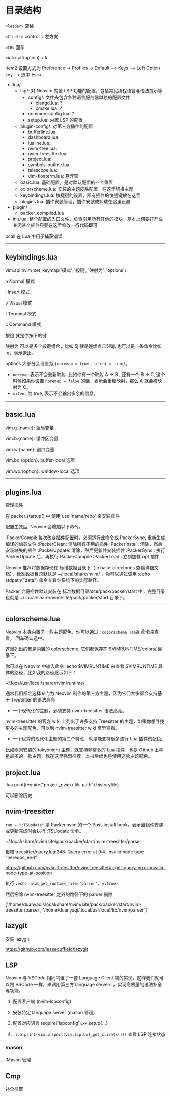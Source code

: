 # 目录结构

`<leader>` 空格

`<C-Left>` control + 左方向

`<CR>` 回车

`<A-k>` alt(option) + k

Item2 设置方式为 Preference -> Profiles -> Default --> Keys --> Left Option key --> 选中 Esc+

- lua/
    - lsp/: 对 Neovim 内置 LSP 功能的配置，包括常见编程语言与语法提示等
        - config/: 文件夹包含各种语言服务器单独的配置文件
            - clangd.lua: ?
            - cmake.lua: ?
        - common-config.lua: ?
        - setup.lua: 内置 LSP 的配置
    - plugin-config/: 对第三方插件的配置
        - bufferline.lua:
        - dashboard.lua:
        - lualine.lua:
        - nvim-tree.lua:
        - nvim-treesitter.lua:
        - project.lua:
        - symbols-outline.lua:
        - telescope.lua:
        - vim-floaterm.lua: 悬浮窗
    - basic.lua: 基础配置，是对默认配置的一个重置
    - colorscheme.lua: 安装的主题皮肤配置，在这里切换主题
    - keybindings.lua: 快捷键的设置，所有插件的快捷键放在这里
    - plugins.lua: 插件安装管理，插件安装或卸载在这里设置
- plugin/
    - packer_compiled.lua
- init.lua: 整个配置的入口文件，负责引用所有其他的模块，基本上想要打开或关闭某个插件只要在这里修改一行代码即可



pcall 在 Lua 中用于捕获错误


---
## keybindings.lua

vim.api.nvim_set_keymap('模式', '按键', '映射为', 'options')

n Normal 模式

i Insert 模式

v Visual 模式

t Terminal 模式

c Command 模式

按键 就是你按下的键

映射为 可以是多个按键组合，比如 5j 就是连续点击5和j,  也可以是一条命令比如 :q<CR>，表示退出。

options 大部分会设置为 `{noremap = true, silent = true}`。
- `noremap` 表示不会重新映射. 比如你有一个映射 A -> B , 还有一个 B -> C, 这个时候如果你设置 `noremap = false` 的话，表示会重新映射，那么 A 就会被映射为 C。
- `silent` 为 true, 表示不会输出多余的信息。

---
## basic.lua

vim.g.{name}: 全局变量

vim.b.{name}: 缓冲区变量

vim.w.{name}: 窗口变量

vim.bo.{option}: buffer-local 选项

vim.wo.{option}: window-local 选项


---

## plugins.lua

管理插件

在 packer.startup() 中 使用 use 'name/repo' 来安装插件

配置生效后, Neovim 会增加以下命令。

:PackerCompil: 每次改变插件配置时，必须运行此命令或 PackerSync, 重新生成编译的加载文件
:PackerClean: 清除所有不用的插件
:PackerInstall: 清除，然后安装缺失的插件
:PackerUpdate: 清除，然后更新并安装插件
:PackerSync : 执行 PackerUpdate 后，再执行 PackerCompile
:PackerLoad : 立刻加载 opt 插件

Neovim 推荐将数据存储在 标准数据目录下（:h base-directories 查看详细文档），标准数据目录默认是 ~/.local/share/nvim/ ，你可以通过调用 :echo stdpath("data") 命令查看你系统下的实际路径。

Packer 会将插件默认安装在 标准数据目录/site/pack/packer/start 中，完整目录也就是 ~/.local/share/nvim/site/pack/packer/start 目录下。


---

## colorscheme.lua

Neovim 本身内置了一些主题配色，你可以通过 `:colorscheme Tab键` 命令来查看， 回车确认选中。 

这里列出的都是内置的 colorscheme, 它们都保存在 $VIMRUNTIME/colors/ 目录下。

你可以在 Neovim 中输入命令 :echo $VIMRUNTIME 来查看 $VIMRUNTIME 具体的路径，比如我的路径显示如下：

~/.local/usr/local/share/nvim/runtime/


通常我们都会选择专门为 Neovim 制作的第三方主题，因为它们大多都会支持基于 TreeSitter 的语法高亮

- 一个现代化的主题，必须支持 nvim-treesitter 语法高亮。

nvim-treesitter 的官方 wiki 上列出了许多支持 Treesitter 的主题，如果你想寻找更多的主题配色，可以到 nvim-treesitter wiki 页里查看。

- 一个优秀的现代化主题的第二个特点，就是能支持很多流行 Lua 插件的配色。

比如刚刚安装的 tokyonight 主题，就支持非常多的 Lua 插件，也是 Github 上星星最多的一款主题，我在这里强烈推荐，本书后续也将使用这款主题配色。

## project.lua

:lua print(require("project_nvim.utils.path").historyfile)

可以删除历史

## nvim-treesitter

`run = ":TSUpdate"` 是 Packer.nvim 的一个 Post-install hook。表示当组件安装或更新完成时会执行 :TSUpdate 命令。

~/.local/share/nvim/site/pack/packer/start/nvim-treesitter/parser

报错 treesitter/query.lua:248: Query error at 9:4. Invalid node type "heredoc_end"

https://github.com/nvim-treesitter/nvim-treesitter#i-get-query-error-invalid-node-type-at-position

执行 `:echo nvim_get_runtime_file('parser', v:true)`

然后把除 nvim-treesitter 之外的路径下的 parser 删除

['/home/duanyaqi/.local/share/nvim/site/pack/packer/start/nvim-treesitter/parser', '/home/duanyaqi/.local/usr/local/lib/nvim/parser']

## lazygit

安装 lazygit

https://github.com/jesseduffield/lazygit

## LSP

Neovim 与 VSCode 相同内置了一套 Language Client 端的实现，这样我们就可以跟 VSCode 一样，来调用第三方 language servers ，实现高质量的语法补全等功能。


1. 配置客户端 (nvim-lspconfig)

2. 安装特定 language server (mason 管理)

3. 配置对应语言 require('lspconfig').xx.setup{…}

4. `:lua print(vim.inspect(vim.lsp.buf_get_clients()))` 查看 LSP 连接状态

### mason

:Mason 管理


## Cmp

补全引擎
